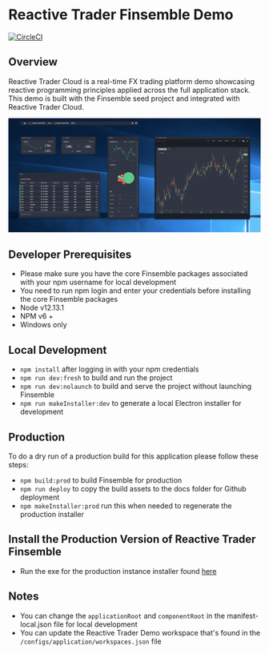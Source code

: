 # Reactive Trader Finsemble Demo

[![CircleCI](https://circleci.com/gh/AdaptiveConsulting/ReactiveTraderCloud-Finsemble/tree/master.svg?style=svg&circle-token=c9a64a94d9b308c65df792b7af0412b0a2310a12)](https://circleci.com/gh/AdaptiveConsulting/ReactiveTraderCloud-Finsemble/tree/master)

## Overview

Reactive Trader Cloud is a real-time FX trading platform demo showcasing reactive programming principles applied across the full application stack.
This demo is built with the Finsemble seed project and integrated with Reactive Trader Cloud.

![image](/assets/img/RTF.png)

## Developer Prerequisites

- Please make sure you have the core Finsemble packages associated with your npm username for local development
- You need to run npm login and enter your credentials before installing the core Finsemble packages
- Node v12.13.1
- NPM v6 +
- Windows only

## Local Development

- `npm install` after logging in with your npm credentials
- `npm run dev:fresh` to build and run the project
- `npm run dev:nolaunch` to build and serve the project without launching Finsemble
- `npm run makeInstaller:dev` to generate a local Electron installer for development

## Production

To do a dry run of a production build for this application please follow these steps:

- `npm build:prod` to build Finsemble for production
- `npm run deploy` to copy the build assets to the docs folder for Github deployment
- `npm makeInstaller:prod` run this when needed to regenerate the production installer

## Install the Production Version of Reactive Trader Finsemble

- Run the exe for the production instance installer found [here](https://storage.googleapis.com/reactive-trader-finsemble/pkg/ReactiveTraderFinsemble.exe)

## Notes

- You can change the `applicationRoot` and `componentRoot` in the manifest-local.json file for local development
- You can update the Reactive Trader Demo workspace that's found in the `/configs/application/workspaces.json` file
